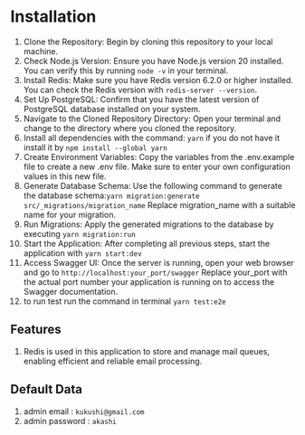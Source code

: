 # Installation

1. Clone the Repository: Begin by cloning this repository to your local machine.
2. Check Node.js Version: Ensure you have Node.js version 20 installed. You can verify this by running `node -v` in your terminal.
3. Install Redis: Make sure you have Redis version 6.2.0 or higher installed. You can check the Redis version with `redis-server --version`.
4. Set Up PostgreSQL: Confirm that you have the latest version of PostgreSQL database installed on your system.
5. Navigate to the Cloned Repository Directory: Open your terminal and change to the directory where you cloned the repository.
6. Install all dependencies with the command: `yarn` if you do not have it install it by `npm install --global yarn`
7. Create Environment Variables: Copy the variables from the .env.example file to create a new .env file. Make sure to enter your own configuration values in this new file.
8. Generate Database Schema: Use the following command to generate the database schema:`yarn migration:generate src/_migrations/migration_name` Replace migration_name with a suitable name for your migration.
9. Run Migrations: Apply the generated migrations to the database by executing `yarn migration:run`
10. Start the Application: After completing all previous steps, start the application with `yarn start:dev`
11. Access Swagger UI: Once the server is running, open your web browser and go to `http://localhost:your_port/swagger` Replace your_port with the actual port number your application is running on to access the Swagger documentation.
12. to run test run the command in terminal `yarn test:e2e`

## Features

1. Redis is used in this application to store and manage mail queues, enabling efficient and reliable email processing.

## Default Data

1. admin email : `kukushi@gmail.com`
2. admin password : `akashi`
